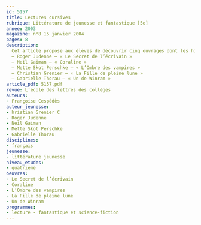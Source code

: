 ```yaml
---
id: 5157
title: Lectures cursives 
rubrique: Littérature de jeunesse et fantastique [5e]
annee: 2003
magazine: n°8 15 janvier 2004
pages: 8
description: 
  Cet article propose aux élèves de découvrir cinq ouvrages dont les histoires associent à la réalité quotidienne un événement ou une aventure étranges et invraisemblables. Chaque roman présente un personnage central très attachant et sait tenir le lecteur en haleine jusqu’à la fin. Au-delà du romanesque, lcelui-ci est aussi invité à réfléchir sur ce qui peut paraître incroyable, mais qui a souvent son explication dans l’imaginaire et l’inconscient collectif ou individuel.
  – Roger Judenne – « Le Secret de l’écrivain »
  – Neil Gaiman – « Coraline »
  – Mette Skot Perschke – « L’Ombre des vampires »
  – Christian Grenier – « La Fille de pleine lune »
  – Gabrielle Thorau – « Un de Winram »
article_pdf: 5157.pdf
revue: L’école des lettres des collèges
auteurs:
- Françoise Cespédès
auteur_jeunesse:
- hristian Grenier C
- Roger Judenne
- Neil Gaiman
- Mette Skot Perschke
- Gabrielle Thorau
disciplines:
- français
jeunesse:
- littérature jeunesse
niveau_etudes:
- quatrième
oeuvres:
- Le Secret de l’écrivain
- Coraline
- L’Ombre des vampires
- La Fille de pleine lune
- Un de Winram
programmes:
- lecture - fantastique et science-fiction
---
```

